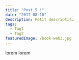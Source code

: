 ```yaml
---
title: "Post 5 !"
date: "2017-08-10"
description: Petit descriptif…
tags:
  - Tag1
  - Tag2
featuredImage: /book-web3.jpg
---
```


lorem lorem
